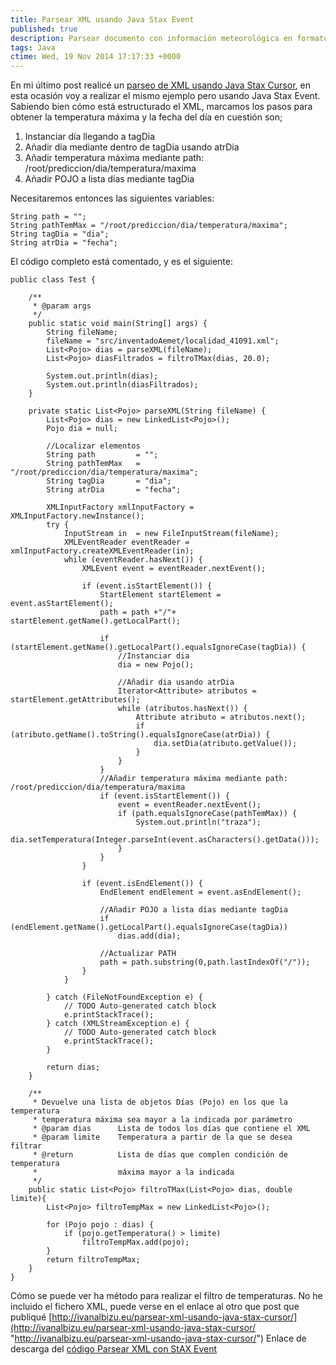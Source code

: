 ```yaml
---
title: Parsear XML usando Java Stax Event
published: true
description: Parsear documento con información meteorológica en formato XML con Java usando Stax Event
tags: Java
ctime: Wed, 19 Nov 2014 17:17:33 +0000
---
```


En mi último post realicé un [parseo de XML usando Java Stax Cursor](http://ivanalbizu.eu/parsear-xml-usando-java-stax-cursor/ "Enlace a entrada: parseo de XML usando Java Stax Cursor"), en esta ocasión voy a realizar el mismo ejemplo pero usando Java Stax Event. Sabiendo bien cómo está estructurado el XML, marcamos los pasos para obtener la temperatura máxima y la fecha del día en cuestión son;

1.  Instanciar día llegando a tagDia
2.  Añadir día mediante dentro de tagDia usando atrDia
3.  Añadir temperatura máxima mediante path: /root/prediccion/dia/temperatura/maxima
4.  Añadir POJO a lista días mediante tagDia

Necesitaremos entonces las siguientes variables:

```
String path = "";
String pathTemMax = "/root/prediccion/dia/temperatura/maxima";
String tagDia = "dia";
String atrDia = "fecha";
```

El código completo está comentado, y es el siguiente:

```
public class Test {

	/**
	 * @param args
	 */
	public static void main(String[] args) {
		String fileName;
		fileName = "src/inventadoAemet/localidad_41091.xml";
		List<Pojo> dias = parseXML(fileName);
		List<Pojo> diasFiltrados = filtroTMax(dias, 20.0);
		
		System.out.println(dias);
		System.out.println(diasFiltrados);
	}
		
	private static List<Pojo> parseXML(String fileName) {
		List<Pojo> dias = new LinkedList<Pojo>();
		Pojo dia = null;
		
		//Localizar elementos
		String path			= "";
		String pathTemMax	= "/root/prediccion/dia/temperatura/maxima";
		String tagDia		= "dia";
		String atrDia		= "fecha";
		
		XMLInputFactory xmlInputFactory = XMLInputFactory.newInstance();
		try {
			InputStream in  = new FileInputStream(fileName);
			XMLEventReader eventReader = xmlInputFactory.createXMLEventReader(in);
			while (eventReader.hasNext()) {
				XMLEvent event = eventReader.nextEvent();
				
				if (event.isStartElement()) {
					StartElement startElement = event.asStartElement();
					path = path +"/"+ startElement.getName().getLocalPart();

					if (startElement.getName().getLocalPart().equalsIgnoreCase(tagDia)) {
						//Instanciar dia
						dia = new Pojo();
						
						//Añadir dia usando atrDia
						Iterator<Attribute> atributos = startElement.getAttributes();
						while (atributos.hasNext()) {
							Attribute atributo = atributos.next();
							if (atributo.getName().toString().equalsIgnoreCase(atrDia)) {
								dia.setDia(atributo.getValue());
							}
						}
					}
					//Añadir temperatura máxima mediante path: /root/prediccion/dia/temperatura/maxima
					if (event.isStartElement()) {
						event = eventReader.nextEvent();
						if (path.equalsIgnoreCase(pathTemMax)) {
							System.out.println("traza");
							dia.setTemperatura(Integer.parseInt(event.asCharacters().getData()));
						}
					}
				}
				
				if (event.isEndElement()) {
					EndElement endElement = event.asEndElement();
					
					//Añadir POJO a lista días mediante tagDia
					if (endElement.getName().getLocalPart().equalsIgnoreCase(tagDia))
						dias.add(dia);

					//Actualizar PATH 
					path = path.substring(0,path.lastIndexOf("/"));
				}
			}
			
		} catch (FileNotFoundException e) {
			// TODO Auto-generated catch block
			e.printStackTrace();
		} catch (XMLStreamException e) {
			// TODO Auto-generated catch block
			e.printStackTrace();
		}

		return dias;
	}

	/**
	 * Devuelve una lista de objetos Días (Pojo) en los que la temperatura
	 * temperatura máxima sea mayor a la indicada por parámetro
	 * @param dias		Lista de todos los días que contiene el XML
	 * @param limite	Temperatura a partir de la que se desea filtrar
	 * @return			Lista de días que complen condición de temperatura
	 * 					máxima mayor a la indicada
	 */
	public static List<Pojo> filtroTMax(List<Pojo> dias, double limite){
		List<Pojo> filtroTempMax = new LinkedList<Pojo>();

		for (Pojo pojo : dias) {
			if (pojo.getTemperatura() > limite)
				filtroTempMax.add(pojo);
		}
		return filtroTempMax;
	}
}
```

Cómo se puede ver ha método para realizar el filtro de temperaturas. No he incluido el fichero XML, puede verse en el enlace al otro que post que publiqué [http://ivanalbizu.eu/parsear-xml-usando-java-stax-cursor/](http://ivanalbizu.eu/parsear-xml-usando-java-stax-cursor/ "http://ivanalbizu.eu/parsear-xml-usando-java-stax-cursor/") Enlace de descarga del [código Parsear XML con StAX Event](https://db.tt/1Rnb9kID "Parsear XML con StAX event")